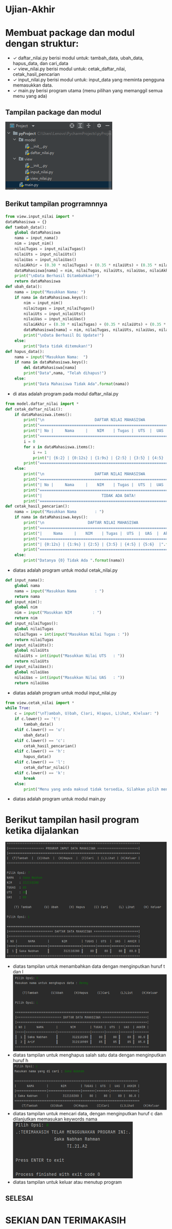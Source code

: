 # Ujian-Akhir
# Membuat package dan modul dengan struktur:
- ✓ daftar_nilai.py berisi modul untuk:
tambah_data, ubah_data, hapus_data, dan
cari_data
- ✓ view_nilai.py berisi modul untuk:
cetak_daftar_nilai, cetak_hasil_pencarian
- ✓ input_nilai.py berisi modul untuk:
input_data yang meminta pengguna
memasukkan data.
- ✓ main.py berisi program utama (menu
pilihan yang memanggil semua menu
yang ada)
## Tampilan package dan modul 
![Gambar1](foto5.PNG)
## Berikut tampilan progrramnnya
```python
from view.input_nilai import *
dataMahasiswa = {}
def tambah_data():
    global dataMahasiswa
    nama = input_nama()
    nim = input_nim()
    nilaiTugas = input_nilaiTugas()
    nilaiUts = input_nilaiUts()
    nilaiUas = input_nilaiUas()
    nilaiAkhir = (0.30 * nilaiTugas) + (0.35 * nilaiUts) + (0.35 * nilaiUas)
    dataMahasiswa[nama] = nim, nilaiTugas, nilaiUts, nilaiUas, nilaiAkhir
    print("\nData Berhasil Ditambahkan!")
    return dataMahasiswa
def ubah_data():
    nama = input("Masukkan Nama: ")
    if nama in dataMahasiswa.keys():
        nim = input_nim()
        nilaitugas = input_nilaiTugas()
        nilaiUts = input_nilaiUts()
        nilaiUas = input_nilaiUas()
        nilaiAkhir = (0.30 * nilaiTugas) + (0.35 * nilaiUts) + (0.35 * nilaiUas)
        dataMahasiswa[nama] = nim, nilaiTugas, nilaiUts, nilaiUas, nilaiAkhir
        print("\nData Berhasil Di Update!")
    else:
        print("Data tidak ditemukan!")
def hapus_data():
    nama = input("Masukkan Nama:  ")
    if nama in dataMahasiswa.keys():
        del dataMahasiswa[nama]
        print("Data",nama, "Telah dihapus!")
    else:
        print("Data Mahasiswa Tidak Ada".format(nama))
```
- di atas adalah program pada modul daftar_nilai.py

```python
from model.daftar_nilai import *
def cetak_daftar_nilai():
    if dataMahasiswa.items():
        print("\n                      DAFTAR NILAI MAHASISWA                    ")
        print("==================================================================")
        print("| No |     Nama     |    NIM    | Tugas |  UTS  |  UAS  |  Akhir |")
        print("==================================================================")
        i = 0
        for x in dataMahasiswa.items():
            i += 1
            print("| {6:2} | {0:12s} | {1:9s} | {2:5} | {3:5} | {4:5} | {5:6} |".format(x[0], x[1][0], x[1][1], x[1][2], x[1][3], x[1][4], i))
        print("==================================================================")
    else:
        print("\n                      DAFTAR NILAI MAHASISWA                    ")
        print("==================================================================")
        print("| No |     Nama     |    NIM    | Tugas |  UTS  |  UAS  |  Akhir |")
        print("==================================================================")
        print("|                          TIDAK ADA DATA!                       |")
        print("==================================================================")
def cetak_hasil_pencarian():
    nama = input("Masukkan Nama        : ")
    if nama in dataMahasiswa.keys():
        print("\n                   DAFTAR NILAI MAHASISWA                   ")
        print("==============================================================")
        print("|     Nama     |    NIM    | Tugas |  UTS  |  UAS  |  Akhir  |")
        print("==============================================================")
        print("| {0:12s} | {1:9s} | {2:5} | {3:5} | {4:5} | {5:6}  |".format(nama, dataMahasiswa[nama][0], dataMahasiswa[nama][1], dataMahasiswa[nama][2], dataMahasiswa[nama][3], dataMahasiswa[nama][4]))
        print("==============================================================")
    else:
        print("Datanya {0} Tidak Ada ".format(nama))
```
- diatas adalah program untuk modul cetak_nilai.py

```python
def input_nama():
    global nama
    nama = input("Masukkan Nama        : ")
    return nama
def input_nim():
    global nim
    nim = input("Masukkan NIM         : ")
    return nim
def input_nilaiTugas():
    global nilaiTugas
    nilaiTugas = int(input("Masukkan Nilai Tugas : "))
    return nilaiTugas
def input_nilaiUts():
    global nilaiUts
    nilaiUts = int(input("Masukkan Nilai UTS   : "))
    return nilaiUts
def input_nilaiUas():
    global nilaiUas
    nilaiUas = int(input("Masukkan Nilai UAS   : "))
    return nilaiUas
```
- diatas adalah program untuk modul input_nilai.py

```python
from view.cetak_nilai import *
while True:
    c = input("\nT)ambah, U)bah, C)ari, H)apus, L)ihat, K)eluar: ")
    if c.lower() == 't':
        tambah_data()
    elif c.lower() == 'u':
        ubah_data()
    elif c.lower() == 'c':
        cetak_hasil_pencarian()
    elif c.lower() == 'h':
        hapus_data()
    elif c.lower() == 'l':
        cetak_daftar_nilai()
    elif c.lower() == 'k':
        break
    else:
        print("Menu yang anda maksud tidak tersedia, Silahkan pilih menu yang tersedia")
```
- diatas adalah program untuk modul main.py

# Berikut tampilan hasil program ketika dijalankan
![Gambar2](foto1.PNG)
- diatas tampilan untuk menambahkan data dengan menginputkan huruf t dan l
![Gambar3](foto2.PNG)
- diatas tampilan untuk menghapus salah satu data dengan menginputkan huruf h
![Gambar4](foto3.PNG)
- diatas tampilan untuk mencari data, dengan menginputkan huruf c dan dilanjutkan memasukan keywords nama
![Gambar5](foto4.PNG)
- diatas tampilan untuk keluar atau menutup program

## SELESAI
# SEKIAN DAN TERIMAKASIH